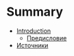 # Summary

* [Introduction](README.md)
   * [Предисловие](predislovie.md)
* [Источники](istochniki.md)

